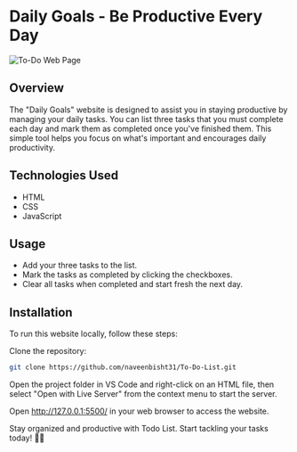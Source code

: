 # Daily Goals - Be Productive Every Day

![To-Do Web Page](https://github.com/naveenbisht31/To-Do-List/assets/126242798/f5477a6e-d540-48d5-866e-65a4ad6273b6)

## Overview
The "Daily Goals" website is designed to assist you in staying productive by managing your daily tasks. You can list three tasks that you must complete each day and mark them as completed once you've finished them. This simple tool helps you focus on what's important and encourages daily productivity.

## Technologies Used
- HTML
- CSS
- JavaScript

## Usage
- Add your three tasks to the list.
- Mark the tasks as completed by clicking the checkboxes.
- Clear all tasks when completed and start fresh the next day.

## Installation
To run this website locally, follow these steps:

Clone the repository:
```bash
git clone https://github.com/naveenbisht31/To-Do-List.git
```

Open the project folder in VS Code and right-click on an HTML file, then select "Open with Live Server" from the context menu to start the server.

Open http://127.0.0.1:5500/ in your web browser to access the website.

Stay organized and productive with Todo List. Start tackling your tasks today! 📝🚀
